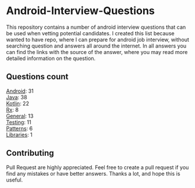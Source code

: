 # Android-Interview-Questions

This repository contains a number of android interview questions that can be used when vetting potential candidates. I created this list because wanted to have repo, where I can prepare for android job interview, without searching question and answers all around the internet. In all answers you can find the links with the source of the answer, where you may read more detailed information on the question.

## Questions count

[Android](https://github.com/Kirchhoff-/Android-Interview-Questions/tree/master/Android): 31  
[Java](https://github.com/Kirchhoff-/Android-Interview-Questions/tree/master/Java): 38  
[Kotlin](https://github.com/Kirchhoff-/Android-Interview-Questions/tree/master/Kotlin): 22  
[Rx](https://github.com/Kirchhoff-/Android-Interview-Questions/tree/master/Rx): 8  
[General](https://github.com/Kirchhoff-/Android-Interview-Questions/tree/master/General): 13  
[Testing](https://github.com/Kirchhoff-/Android-Interview-Questions/tree/master/Testing): 11  
[Patterns](https://github.com/Kirchhoff-/Android-Interview-Questions/tree/master/Patterns): 6  
[Libraries](https://github.com/Kirchhoff-/Android-Interview-Questions/tree/master/Libraries): 1


## Contributing
Pull Request are highly appreciated. Feel free to create a pull request if you find any mistakes or have better answers. Thanks a lot, and hope this is useful.
